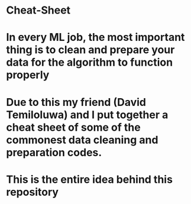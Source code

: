 # Cheat-Sheet
# In every ML job, the most important thing is to clean and prepare your data for the algorithm to function properly
# Due to this my friend (David Temiloluwa) and I put together a cheat sheet of some of the commonest data cleaning and preparation codes.
# This is the entire idea behind this repository

